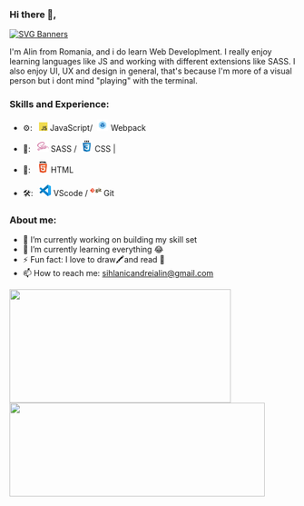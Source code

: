 

### Hi there 👋, 

[![SVG Banners](https://svg-banners.vercel.app/api?type=luminance&text1={Design:%20✏️,%20Development:%20🖥️}&width=1200&height=350)](https://github.com/Akshay090/svg-banners)


I'm Alin from Romania, and i do learn Web Developlment. I really enjoy learning languages like JS and working with different extensions like SASS. I also enjoy UI, UX and design in general, that's because I'm more of a visual person but  i dont mind "playing" with the terminal.


### Skills and Experience: 
 - ⚙️:&nbsp;   <img src="https://raw.githubusercontent.com/github/explore/80688e429a7d4ef2fca1e82350fe8e3517d3494d/topics/javascript/javascript.png" alt="Javascript" height="15" style=" margin-left:4px"> JavaScript/ <img src="https://raw.githubusercontent.com/github/explore/80688e429a7d4ef2fca1e82350fe8e3517d3494d/topics/webpack/webpack.png" alt="webpack" height="20" style=" margin-left:4px"> Webpack  

 - 🎨:&nbsp;   <img src="https://raw.githubusercontent.com/github/explore/80688e429a7d4ef2fca1e82350fe8e3517d3494d/topics/sass/sass.png" alt="SASS" height="20" style=" margin-left:4px"> SASS / <img src="https://raw.githubusercontent.com/github/explore/80688e429a7d4ef2fca1e82350fe8e3517d3494d/topics/css/css.png" alt="CSS" height="20" style=" margin-left:4px"> CSS   |   
 - 🧱:&nbsp;   <img src="https://raw.githubusercontent.com/github/explore/80688e429a7d4ef2fca1e82350fe8e3517d3494d/topics/html/html.png" alt="HTML" height="20" style="margin-left:4px"> HTML
 - 🛠️:&nbsp;   <img src="https://raw.githubusercontent.com/github/explore/80688e429a7d4ef2fca1e82350fe8e3517d3494d/topics/visual-studio-code/visual-studio-code.png" alt="VS Code" height="20" style="margin-left:4px"> VScode / <img src="https://raw.githubusercontent.com/github/explore/80688e429a7d4ef2fca1e82350fe8e3517d3494d/topics/git/git.png" alt="Git" height="20" style="margin-top:4px"> Git 

### About me: 
- 🔭 I’m currently working on building my skill set  
- 🌱 I’m currently learning everything 😂 
- ⚡ Fun fact: I love to draw🖍️and read 📖  
- 📫 How to reach me: sihlanicandreialin@gmail.com  


<a href="https://github.com/anuraghazra/github-readme-stats">
  <img align="center"  width="390" height= "200" src="https://github-readme-stats.vercel.app/api?username=Tenclop&show_icons=true&theme=tokyonight" />
</a>
<a href="https://github.com/anuraghazra/github-readme-stats">
  <img align="center" width="450" height= "165" src="https://github-readme-stats.vercel.app/api/top-langs/?username=Tenclop&show_icons=true&theme=tokyonight&layout=compact" />
</a>

